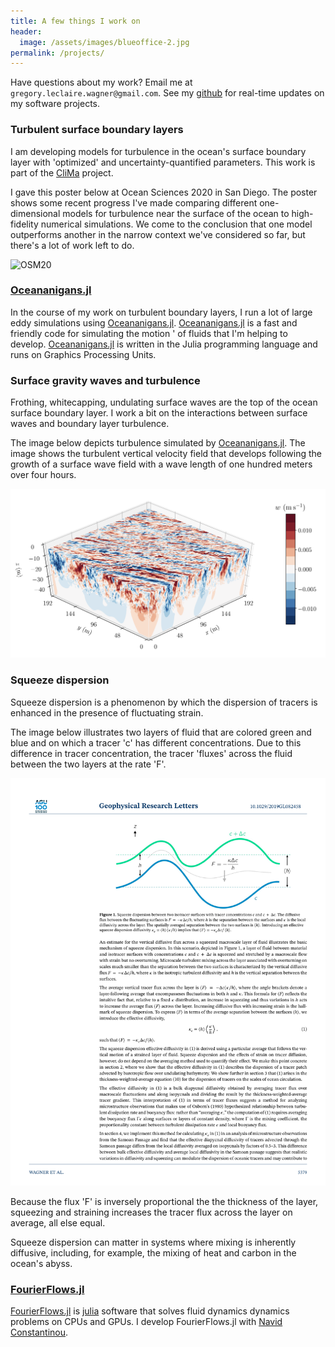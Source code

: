 ```yaml
---
title: A few things I work on
header:
  image: /assets/images/blueoffice-2.jpg
permalink: /projects/
---
```


Have questions about my work? Email me at
`gregory.leclaire.wagner@gmail.com`. 
See my [github] for real-time updates on my software projects.

### Turbulent surface boundary layers

I am developing models for turbulence in the ocean's
surface boundary layer with 'optimized' and uncertainty-quantified
parameters. 
This work is part of the [CliMa] project.

I gave this poster below at Ocean Sciences 2020 in San Diego.
The poster shows some recent progress I've made comparing different
one-dimensional models for turbulence near the surface of the ocean to 
high-fidelity numerical simulations. We come to the conclusion that
one model outperforms another in the narrow context we've considered so
far, but there's a lot of work left to do.

![OSM20](/assets/figures/ocean_sciences_2020_poster.png)

### [Oceananigans.jl]

In the course of my work on turbulent boundary layers, I run a lot
of large eddy simulations using [Oceananigans.jl]. 
[Oceananigans.jl] is a fast and friendly code for simulating the motion '
of fluids that I'm helping to develop.
[Oceananigans.jl] is written in the Julia programming 
language and runs on Graphics Processing Units.

### Surface gravity waves and turbulence

Frothing, whitecapping, undulating surface waves are the top of the
ocean surface boundary layer. I work a bit on the interactions between
surface waves and boundary layer turbulence.

The image below depicts turbulence simulated by
[Oceananigans.jl]. The image shows the turbulent vertical velocity field
that develops following the growth of a surface wave field with 
a wave length of one hundred meters over four hours.

![Forced growth](/assets/figures/forced_growth.png)

### Squeeze dispersion

Squeeze dispersion is a phenomenon by which the dispersion of tracers
is enhanced in the presence of fluctuating strain. 

The image below illustrates two layers of fluid that are colored green
and blue and on which a tracer 'c' has different concentrations.
Due to this difference in tracer concentration, the tracer 'fluxes'
across the fluid between the two layers at the rate 'F'.

<img src="/assets/figures/squeezing.pdf" width="700" class="center" alt="squeezing.pdf"/>

Because the flux 'F' is inversely proportional the the thickness of the layer,
squeezing and straining increases the tracer flux across the layer on average,
all else equal.

Squeeze dispersion can matter in systems where mixing is inherently diffusive,
including, for example, the mixing of heat and carbon in the ocean's abyss.

### [FourierFlows.jl] 

[FourierFlows.jl] is [julia] software that solves fluid dynamics
dynamics problems on CPUs and GPUs. I develop FourierFlows.jl
with [Navid Constantinou].

[Subsurface internal waves]: http://www.livescience.com/42459-huge-ocean-internal-waves-explained.html
[quasi-geostrophic eddies]: https://en.wikipedia.org/wiki/Geostrophic_current
[FourierFlows.jl]: https://github.com/FourierFlows/FourierFlows.jl
[Navid Constantinou]: http://www.navidconstantinou.com
[CliMa]: https://clima.caltech.edu
[julia]: https://julialang.org
[Oceananigans.jl]: https://github.com/climate-machine/Oceananigans.jl
[dedalus]: http://dedalus-project.org
[Keaton Burns]: http://keaton-burns.com
[github]: https://github.com/glwagner
